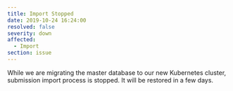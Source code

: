 ```yaml
---
title: Import Stopped
date: 2019-10-24 16:24:00
resolved: false
severity: down
affected:
  - Import
section: issue
---
```


While we are migrating the master database to our new Kubernetes cluster, submission import process is stopped. It will be restored in a few days.
